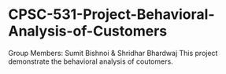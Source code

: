 # CPSC-531-Project-Behavioral-Analysis-of-Customers
Group Members: Sumit Bishnoi & Shridhar Bhardwaj
This project demonstrate the behavioral analysis of coutomers.
